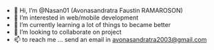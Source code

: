 - 👋 Hi, I’m @Nasan01 (Avonasandratra Faustin RAMAROSON)
- 👀 I’m interested in web/mobile development
- 🌱 I’m currently learning a lot of things to became better
- 💞️ I’m looking to collaborate on project
- 📫 to reach me ... send an email in avonasandratra2003@gmail.com

<!---
Nasan01/Nasan01 is a ✨ special ✨ repository because its `README.md` (this file) appears on your GitHub profile.
You can click the Preview link to take a look at your changes.
--->
